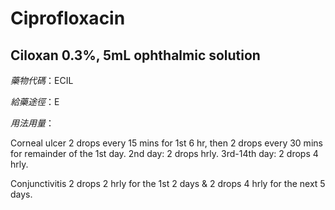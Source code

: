 # Ciprofloxacin

## Ciloxan 0.3%, 5mL ophthalmic solution

*藥物代碼*：ECIL

*給藥途徑*：E

*用法用量*：

Corneal ulcer 
2 drops every 15 mins for 1st 6 hr, then 2 drops every 30 mins for remainder of the 1st day. 
2nd day: 2 drops hrly. 3rd-14th day: 2 drops 4 hrly. 

Conjunctivitis 
2 drops 2 hrly for the 1st 2 days & 2 drops 4 hrly for the next 5 days.

